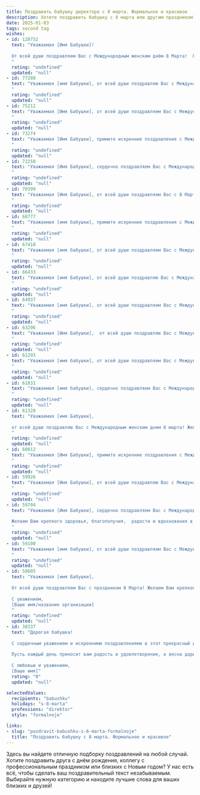```yaml
---
title: Поздравить бабушку директора с 8 марта. Формальное и красивое
description: Хотите поздравить бабушку с 8 марта или другим праздником? Наш ИИ создаст незабываемое поздравление, а вы обязательно выделитесь среди других.  
date: 2025-01-03
tags: second tag
wishes:
- id: 128752
  text: "Уважаемая [Имя Бабушки]!
  
  От всей души поздравляем Вас с Международным женским днём 8 Марта!  Желаем Вам крепкого здоровья, неиссякаемой энергии, благополучия и  дальнейших успехов в Вашей ответственной и важной работе директора. Пусть этот день будет наполнен радостью, теплом и вниманием близких людей.  С праздником!
  "
  rating: "undefined"
  updated: "null"
- id: 77288
  text: "Уважаемая [имя Бабушки], от всей души поздравляю Вас с Международным женским днем! Пусть этот весенний праздник принесет Вам тепло, радость и благополучие.  Желаю Вам крепкого здоровья, неиссякаемой энергии и вдохновения в Вашей  ответственной работе директора.  Пусть Ваша мудрость и опыт всегда  остаются в цене, а  Вас всегда окружают  любовь и забота близких.
  "
  rating: "undefined"
  updated: "null"
- id: 75212
  text: "Уважаемая [Имя Бабушки], от всей души поздравляем Вас с Международным женским днем! Желаем Вам крепкого здоровья, благополучия, оптимизма и ярких впечатлений! Пусть в Вашей жизни всегда царят мир, любовь и радость! Ваша профессиональная деятельность, как директора,  является примером для многих, и мы особенно признательны за Ваш вклад  в [название организации/сфера деятельности].
  "
  rating: "undefined"
  updated: "null"
- id: 73274
  text: "Уважаемая [Имя Бабушки], примите искренние поздравления с Международным женским днем 8 Марта!  Желаем Вам крепкого здоровья, неизменной бодрости духа, благополучия и успехов в Вашей ответственной работе директора. Пусть этот день принесет Вам множество радостных моментов, а  всё остальное время будет наполнено любовью и заботой близких!
  "
  rating: "undefined"
  updated: "null"
- id: 72258
  text: "Уважаемая [Имя Бабушки], сердечно поздравляем Вас с Международным женским днем 8 марта! Желаем Вам крепкого здоровья, оптимизма, радости и благополучия. Пусть Ваш профессиональный опыт и талант всегда приносят Вам удовлетворение, а забота и любовь близких согревают Вашу душу.
  "
  rating: "undefined"
  updated: "null"
- id: 70399
  text: "Уважаемая [Имя Бабушки], от всей души поздравляем Вас с 8 Марта! Желаем Вам крепкого здоровья, неиссякаемой энергии, благополучия и всех благ. Пусть Ваша работа директора приносит Вам удовлетворение и признание, а в личной жизни всегда царят мир и гармония.
  "
  rating: "undefined"
  updated: "null"
- id: 68777
  text: "Уважаемая [имя бабушки], примите искренние поздравления с Международным женским днем 8 Марта! Желаем Вам крепкого здоровья, неиссякаемой энергии,  радости и благополучия. Пусть этот весенний праздник принесет Вам много теплых улыбок, приятных моментов и исполнения всех желаний. С праздником!
  "
  rating: "undefined"
  updated: "null"
- id: 67418
  text: "Уважаемая [имя бабушки], от всей души поздравляем Вас с Международным женским днем! Желаем Вам крепкого здоровья, благополучия,  ярких эмоций и неиссякаемой энергии! Пусть Ваш профессионализм и опыт всегда будут востребованы, а работа приносит удовлетворение!
  "
  rating: "undefined"
  updated: "null"
- id: 66433
  text: "Уважаемая [имя Бабушки], от всей души поздравляю Вас с Международным женским днем 8 Марта! Желаю Вам крепкого здоровья, неиссякаемой энергии и вдохновения, а также успехов в Вашей ответственной работе директора. Пусть каждый день приносит Вам радость и  удовлетворение от жизни!
  "
  rating: "undefined"
  updated: "null"
- id: 64937
  text: "Уважаемая [имя Бабушки], от всей души поздравляем Вас с Международным женским днем 8 Марта! Желаем Вам крепкого здоровья, оптимизма, неиссякаемой энергии и благополучия. Пусть Ваша работа, полная ответственности и важности, приносит Вам удовлетворение и новые успехи. Пусть в Вашей жизни всегда царит любовь, радость и теплота. С праздником!
  "
  rating: "undefined"
  updated: "null"
- id: 63296
  text: "Уважаемая [Имя Бабушки],  от всей души поздравляю Вас с Международным женским днем! Желаю Вам крепкого здоровья,  неиссякаемой энергии,  счастья и благополучия.  Пусть Ваша жизнь  будет наполнена радостью,  успехами  и  любовью  близких. Ваша мудрость, опыт и  лидерские качества  являются  образцом для подражания.
  "
  rating: "undefined"
  updated: "null"
- id: 62293
  text: "Уважаемая [имя бабушки], от всей души поздравляем Вас с Международным женским днем 8 Марта! Желаем Вам крепкого здоровья,  радости, благополучия и новых успехов в Вашей непростой, но такой важной работе директора. Пусть Ваш профессионализм и мудрость всегда будут востребованы, а  жизнь  будет наполнена  яркими моментами и любовью близких.
  "
  rating: "undefined"
  updated: "null"
- id: 61831
  text: "Уважаемая [имя бабушки], сердечно поздравляем Вас с Международным женским днем!  Желаем Вам крепкого здоровья, неиссякаемой энергии, оптимизма и благополучия. Пусть Ваша жизнь будет наполнена радостью, любовью и теплом!
  "
  rating: "undefined"
  updated: "null"
- id: 61320
  text: "Уважаемая [имя Бабушки],
  
  от всей души поздравляю Вас с Международным женским днем 8 марта! Желаю Вам крепкого здоровья, неиссякаемой энергии, новых творческих свершений и всегда весеннего настроения. Пусть Ваш богатый опыт и профессионализм продолжают служить на благо Вашей компании, а в жизни царит мир, гармония и любовь.
  "
  rating: "undefined"
  updated: "null"
- id: 60812
  text: "Уважаемая [Имя Бабушки], примите искренние поздравления с Международным женским днем! Ваша мудрость,  опыт и  неутомимая энергия  вдохновляют всех, кто вас знает. Желаем вам крепкого здоровья, благополучия, радости и, конечно же,  успехов в вашей нелегкой, но столь важной работе директора!
  "
  rating: "undefined"
  updated: "null"
- id: 59926
  text: "Уважаемая [Имя Бабушки], от всей души поздравляю Вас с Международным женским днем 8 Марта!  Желаю Вам крепкого здоровья, благополучия,  радости и душевного тепла. Пусть Ваши дни будут наполнены яркими моментами и приятными сюрпризами.  Особые слова благодарности за Ваш профессионализм и успешную работу на посту директора. Пусть Ваши решения всегда будут верными, а труд приносит удовлетворение и уважение!
  "
  rating: "undefined"
  updated: "null"
- id: 59704
  text: "Уважаемая [Имя Бабушки], сердечно поздравляем Вас с Международным женским днем 8 марта!
  
  Желаем Вам крепкого здоровья, благополучия,  радости и вдохновения в Вашей нелегкой, но такой важной работе директора. Пусть окружают Вас только добрые и отзывчивые люди, а Ваши старания всегда будут высоко оценены.
  "
  rating: "undefined"
  updated: "null"
- id: 59100
  text: "Уважаемая [имя бабушки], от всей души поздравляем Вас с Международным женским днем 8 Марта! Желаем Вам крепкого здоровья, неиссякаемого оптимизма, благополучия и радости в каждом дне. Пусть Ваша работа на посту директора приносит Вам удовлетворение, а дом всегда будет наполнен теплом и любовью. С праздником!
  "
  rating: "undefined"
  updated: "null"
- id: 58605
  text: "Уважаемая [имя Бабушки],
  
  От всей души поздравляем Вас с праздником 8 Марта! Желаем Вам крепкого здоровья, благополучия, радости и новых ярких впечатлений! Пусть этот весенний день принесет Вам прекрасное настроение, а Ваша мудрость и опыт всегда будут ценным руководством для всех окружающих.
  
  С уважением,
  [Ваше имя/название организации]
  "
  rating: "undefined"
  updated: "null"
- id: 38337
  text: "Дорогая бабушка!
  
  С сердечным уважением и искренними поздравлениями в этот прекрасный день 8 Марта! Ваш профессионализм и трудолюбие как директора безусловно вдохновляют, но ещё более ценна ваша мудрость и любовь, которых вы щедро делитесь с вашей семьёй.
  
  Пусть каждый день приносит вам радость и удовлетворение, а весна дарит тепло и яркие краски жизни. Желаю здоровья, счастья и гармонии в душе. Вы — наша опора и вдохновение!
  
  С любовью и уважением,
  [Ваше имя]"
  rating: "0"
  updated: "null"

selectedValues:
  recipients: "babushku"
  holidays: "s-8-marta"
  professions: "direktor"
  style: "formalnoje"

links:
- slug: "pozdravit-babushku-s-8-marta-formalnoje"
  title: "Поздравить бабушку с 8 марта. Формальное и красивое"
---
```


Здесь вы найдете отличную подборку поздравлений на любой случай. 
Хотите поздравить друга с днём рождения, коллегу с профессиональным праздником или близких с Новым годом? У нас есть всё, чтобы сделать ваш поздравительный текст незабываемым. Выбирайте нужную категорию и находите лучшие слова для ваших близких и друзей!
